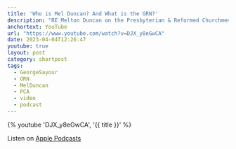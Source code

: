 ```yaml
---
title: 'Who is Mel Duncan? And What is the GRN?'
description: "RE Melton Duncan on the Presbyterian & Reformed Churchmen Podcast."
anchortext: YouTube
url: "https://www.youtube.com/watch?v=DJX_y8eGwCA"
date: 2023-04-04T12:26:47
youtube: true
layout: post
category: shortpost
tags:
  - GeorgeSayour
  - GRN
  - MelDuncan
  - PCA
  - video
  - podcast
---
```


{% youtube 'DJX_y8eGwCA', '{{ title }}' %}

Listen on [Apple Podcasts](https://podcasts.apple.com/us/podcast/getting-to-know-mel-duncan-the-grn/id1658431714?i=1000607403840)
